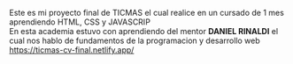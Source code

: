 Este es mi proyecto final de TICMAS el cual realice en un cursado de 1 mes aprendiendo HTML, CSS y JAVASCRIP<br>En esta academia estuvo con aprendiendo del mentor <b>DANIEL RINALDI</b> el cual nos hablo de fundamentos de la programacion y desarrollo web<br> https://ticmas-cv-final.netlify.app/<br>
